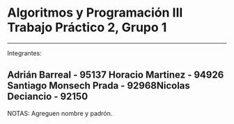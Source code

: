 ﻿Algoritmos y Programación III
Trabajo Práctico 2, Grupo 1
======================================

--------------------------------------
Integrantes:

Adrián Barreal - 95137
Horacio Martinez - 94926
Santiago Monsech Prada - 92968Nicolas Deciancio - 92150
--------------------------------------

NOTAS:
Agreguen nombre y padrón.
